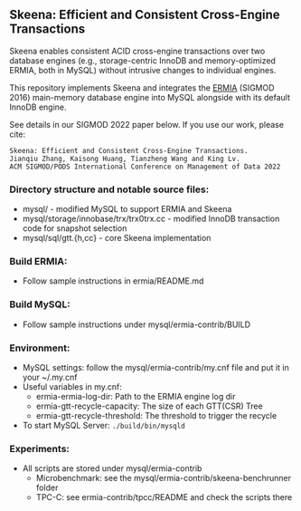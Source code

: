 ## Skeena: Efficient and Consistent Cross-Engine Transactions

Skeena enables consistent ACID cross-engine transactions over two database engines (e.g., storage-centric InnoDB and memory-optimized ERMIA, both in MySQL) without intrusive changes to individual engines. 

This repository implements Skeena and integrates the [ERMIA](https://github.com/sfu-dis/ermia) (SIGMOD 2016) main-memory database engine into MySQL alongside with its default InnoDB engine.

See details in our SIGMOD 2022 paper below. If you use our work, please cite:

```
Skeena: Efficient and Consistent Cross-Engine Transactions.
Jianqiu Zhang, Kaisong Huang, Tianzheng Wang and King Lv.
ACM SIGMOD/PODS International Conference on Management of Data 2022
```

### Directory structure and notable source files:
* mysql/ - modified MySQL to support ERMIA and Skeena
* mysql/storage/innobase/trx/trx0trx.cc - modified InnoDB transaction code for snapshot selection
* mysql/sql/gtt.{h,cc} - core Skeena implementation

### Build ERMIA:
* Follow sample instructions in ermia/README.md

### Build MySQL:
* Follow sample instructions under mysql/ermia-contrib/BUILD

### Environment:
* MySQL settings: follow the mysql/ermia-contrib/my.cnf file and put it in your ~/.my.cnf
* Useful variables in my.cnf:
  - ermia-ermia-log-dir: Path to the ERMIA engine log dir
  - ermia-gtt-recycle-capacity: The size of each GTT(CSR) Tree
  - ermia-gtt-recycle-threshold: The threshold to trigger the recycle
* To start MySQL Server: `./build/bin/mysqld`

### Experiments:
* All scripts are stored under mysql/ermia-contrib
  - Microbenchmark: see the mysql/ermia-contrib/skeena-benchrunner folder
  - TPC-C: see ermia-contrib/tpcc/README and check the scripts there
